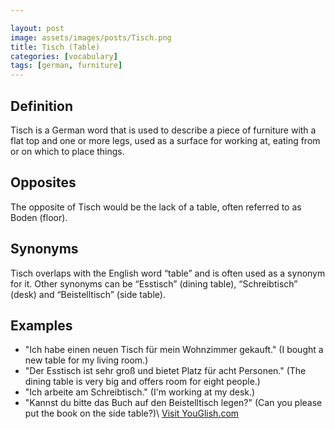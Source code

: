 ```yaml
---

layout: post
image: assets/images/posts/Tisch.png
title: Tisch (Table)
categories: [vocabulary]
tags: [german, furniture]
---
```


## Definition

Tisch is a German word that is used to describe a piece of furniture with a flat top and one or more legs, used as a surface for working at, eating from or on which to place things. 

## Opposites

The opposite of Tisch would be the lack of a table, often referred to as Boden (floor).

## Synonyms

Tisch overlaps with the English word “table” and is often used as a synonym for it. Other synonyms can be “Esstisch” (dining table), “Schreibtisch” (desk) and “Beistelltisch” (side table).

## Examples

- "Ich habe einen neuen Tisch für mein Wohnzimmer gekauft." (I bought a new table for my living room.)
- "Der Esstisch ist sehr groß und bietet Platz für acht Personen." (The dining table is very big and offers room for eight people.)
- "Ich arbeite am Schreibtisch." (I'm working at my desk.)
- "Kannst du bitte das Buch auf den Beistelltisch legen?" (Can you please put the book on the side table?)\ <a id="yg-widget-0" class="youglish-widget" data-query="Tisch" data-lang="german" data-components="8412" data-auto-start="0" data-bkg-color="theme_light" data-title="How%20to%20pronounce%20Tisch%20in%20German"  rel="nofollow" href="https://youglish.com">Visit YouGlish.com</a><script async src="https://youglish.com/public/emb/widget.js" charset="utf-8"></script>
